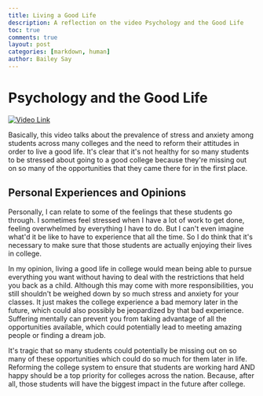 ```yaml
---
title: Living a Good Life
description: A reflection on the video Psychology and the Good Life
toc: true
comments: true
layout: post
categories: [markdown, human]
author: Bailey Say
---
```


# Psychology and the Good Life

[![Video Link](https://img.youtube.com/vi/ZizdB0TgAVM/0.jpg)](https://www.youtube.com/watch?v=ZizdB0TgAVM)

Basically, this video talks about the prevalence of stress and anxiety among students across many colleges and the need
to reform their attitudes in order to live a good life. It's clear that it's not healthy for so many students to be 
stressed about going to a good college because they're missing out on so many of the opportunities that they came there 
for in the first place. 

## Personal Experiences and Opinions

Personally, I can relate to some of the feelings that these students go through. I sometimes feel stressed when I have a lot 
of work to get done, feeling overwhelmed by everything I have to do. But I can't even imagine what'd it be like to have to 
experience that all the time. So I do think that it's necessary to make sure that those students are actually enjoying their 
lives in college. 

In my opinion, living a good life in college would mean being able to pursue everything you want without having to deal with 
the restrictions that held you back as a child. Although this may come with more responsibilities, you still shouldn't be 
weighed down by so much stress and anxiety for your classes. It just makes the college experience a bad memory later in the 
future, which could also possibly be jeopardized by that bad experience. Suffering mentally can prevent you from taking 
advantage of all the opportunities available, which could potentially lead to meeting amazing people or finding a dream job. 

It's tragic that so many students could potentially be missing out on so many of these opportunities which could do so much 
for them later in life. Reforming the college system to ensure that students are working hard AND happy should be a top 
priority for colleges across the nation. Because, after all, those students will have the biggest impact in the future after 
college.